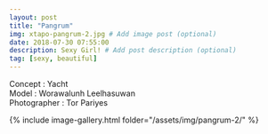 ```yaml
---
layout: post
title: "Pangrum"
img: xtapo-pangrum-2.jpg # Add image post (optional)
date: 2018-07-30 07:55:00
description: Sexy Girl! # Add post description (optional)
tag: [sexy, beautiful]
---
```

Concept : Yacht  
Model : Worawalunh Leelhasuwan  
Photographer : Tor Pariyes            

{% include image-gallery.html folder="/assets/img/pangrum-2/" %}
